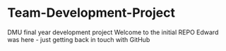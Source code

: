 # Team-Development-Project
DMU final year development project
Welcome to the initial REPO
Edward was here - just getting back in touch with GitHub
